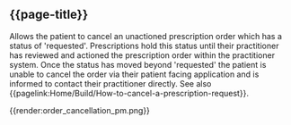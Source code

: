 ## {{page-title}}

Allows the patient to cancel an unactioned prescription order which has a status of 'requested'. Prescriptions hold this status until their practitioner has reviewed and actioned the prescription order within the practitioner system. Once the status has moved beyond 'requested' the patient is unable to cancel the order via their patient facing application and is informed to contact their practitioner directly. See also {{pagelink:Home/Build/How-to-cancel-a-prescription-request}}.

{{render:order_cancellation_pm.png}}